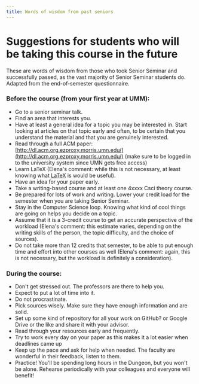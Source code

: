 ```yaml
---
title: Words of wisdom from past seniors
---
```


# Suggestions for students who will be taking this course in the future 

These are words of wisdom from those who took Senior Seminar and successfully passed, as the vast majority of Senior Seminar students do. Adapted from the end-of-semester questionnaire.

### Before the course (from your first year at UMM):
- Go to a senior seminar talk.
- Find an area that interests you.
- Have at least a general idea for a topic you may be interested in. Start looking at articles on that topic early and often, to be certain that you understand the material and that you are genuinely interested.
- Read through a full ACM paper: [http://dl.acm.org.ezproxy.morris.umn.edu/](http://dl.acm.org.ezproxy.morris.umn.edu/) (make sure to be logged in to the university system since UMN gets free access)
- Learn LaTeX (Elena's comment: while this is not necessary, at least knowing what [LaTeX](https://en.wikipedia.org/wiki/LaTeX)
is would be useful).
- Have an idea for your paper early.
- Take a writing-based course and at least one 4xxxx Csci theory course.
- Be prepared for lots of work and writing. Lower your credit load for the semester when you are taking Senior Seminar.
- Stay in the Computer Science loop. Knowing what kind of cool things are going on helps you decide on a topic.
- Assume that it is a 3-credit course to get an accurate perspective of the workload (Elena's comment: this estimate varies, depending on the writing skills of the person, the topic difficulty, and the choice of sources).
- Do not take more than 12 credits that semester, to be able to put enough time and effort into other courses as well (Elena's comment: again, this is not necessary, but the workload is definitely a consideration). 

### During the course:

- Don't get stressed out. The professors are there to help you.
- Expect to put a lot of time into it.
- Do not procrastinate.
- Pick sources wisely. Make sure they have enough information and are solid.
- Set up some kind of repository for all your work on GitHub? or Google Drive or the like and share it with your advisor.
- Read through your resources early and frequently.
- Try to work every day on your paper as this makes it a lot easier when deadlines came up
- Keep up the pace and ask for help when needed. The faculty are wonderful in their feedback, listen to them.
- Practice! You'll be spending long hours in the Dungeon, but you won't be alone. Rehearse periodically with your colleagues and everyone will benefit! 
